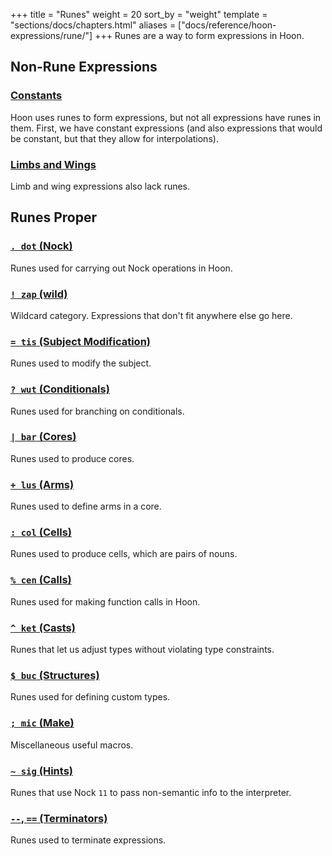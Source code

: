 +++
title = "Runes"
weight = 20
sort_by = "weight"
template = "sections/docs/chapters.html"
aliases = ["docs/reference/hoon-expressions/rune/"]
+++
Runes are a way to form expressions in Hoon.

## Non-Rune Expressions

### [Constants](@/docs/reference/hoon-expressions/rune/constants.md)

Hoon uses runes to form expressions, but not all expressions have runes in them.  First, we have constant expressions (and also expressions that would be constant, but that they allow for interpolations).

### [Limbs and Wings](@/docs/reference/hoon-expressions/limb/_index.md)

Limb and wing expressions also lack runes.

## Runes Proper

### [`. dot` (Nock)](@/docs/reference/hoon-expressions/rune/dot.md)

Runes used for carrying out Nock operations in Hoon.

### [`! zap` (wild)](@/docs/reference/hoon-expressions/rune/zap.md)

Wildcard category. Expressions that don't fit anywhere else go here.

### [`= tis` (Subject Modification)](@/docs/reference/hoon-expressions/rune/tis.md)

Runes used to modify the subject.

### [`? wut` (Conditionals)](@/docs/reference/hoon-expressions/rune/wut.md)

Runes used for branching on conditionals.

### [`| bar` (Cores)](@/docs/hoon/reference/rune/bar.md)

Runes used to produce cores.

### [`+ lus` (Arms)](@/docs/reference/hoon-expressions/rune/lus.md)

Runes used to define arms in a core.

### [`: col` (Cells)](@/docs/reference/hoon-expressions/rune/col.md)

Runes used to produce cells, which are pairs of nouns.

### [`% cen` (Calls)](@/docs/reference/hoon-expressions/rune/cen.md)

Runes used for making function calls in Hoon.

### [`^ ket` (Casts)](@/docs/reference/hoon-expressions/rune/ket.md)

Runes that let us adjust types without violating type constraints.

### [`$ buc` (Structures)](@/docs/hoon/reference/rune/buc.md)

Runes used for defining custom types.

### [`; mic` (Make)](@/docs/reference/hoon-expressions/rune/mic.md)

Miscellaneous useful macros.

### [`~ sig` (Hints)](@/docs/reference/hoon-expressions/rune/sig.md)

Runes that use Nock `11` to pass non-semantic info to the interpreter.

### [`--`, `==` (Terminators)](@/docs/reference/hoon-expressions/rune/terminators.md)

Runes used to terminate expressions.
